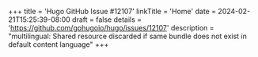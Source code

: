 +++
title = 'Hugo GitHub Issue #12107'
linkTitle = 'Home'
date = 2024-02-21T15:25:39-08:00
draft = false
details = 'https://github.com/gohugoio/hugo/issues/12107'
description = "multilingual: Shared resource discarded if same bundle does not exist in default content language"
+++
